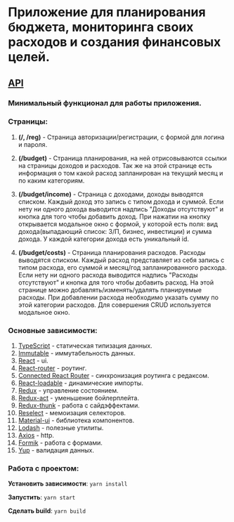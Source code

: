 # Приложение для планирования бюджета, мониторинга своих расходов и создания финансовых целей.

## [API](https://github.com/RenatRysaev/save-money-api)

### Минимальный функционал для работы приложения.

### Страницы:

1. **(/, /reg)** - Страница авторизации/регистрации, с формой для логина и пароля.

2. **(/budget)** - Страница планирования, на ней отрисовываются ссылки на страницы доходов и расходов.
   Так же на этой странице есть информация о том какой расход запланирован на текущий месяц и по каким категориям.

3. **(/budget/income)** - Страница с доходами, доходы выводятся списком.
   Каждый доход это запись с типом дохода и суммой.
   Если нету ни одного дохода выводится надпись "Доходы отсутствуют" и кнопка для того чтобы добавить доход.
   При нажатии на кнопку открывается модальное окно с формой,
   у которой есть поля: вид дохода(выпадающий список: З/П, бизнес, инвестиции) и сумма дохода.
   У каждой категории дохода есть уникальный id.

4. **(/budget/costs)** - Страница планирования расходов. Расходы выводятся списком.
   Каждый расход представляет из себя запись с типом расхода, его суммой и месяц/год запланированного расхода.
   Если нету ни одного расхода выводится надпись "Расходы отсутствуют" и кнопка для того чтобы добавить расход.
   На этой странице можно добавлять/изменять/удалять планируемые расходы.
   При добавлении расхода необходимо указать сумму по этой категории расходов.
   Для совершения CRUD используется модальное окно.

### Основные зависимости:

1. [TypeScript](https://www.typescriptlang.org/docs/home.html) - статическая типизация данных.
2. [Immutable](https://facebook.github.io/immutable-js/docs/#/) - иммутабельность данных.
3. [React](https://reactjs.org/docs/getting-started.html) - ui.
4. [React-router](https://reacttraining.com/react-router/web/guides/quick-start) - роутинг.
5. [Connected React Router](https://github.com/supasate/connected-react-router) - синхронизация роутинга с редаксом.
6. [React-loadable](https://github.com/jamiebuilds/react-loadable) - динамические импорты.
7. [Redux](https://redux.js.org/api/api-reference) - управление состоянием.
8. [Redux-act](https://github.com/pauldijou/redux-act) - уменьшение бойлерплейта.
9. [Redux-thunk](https://github.com/reduxjs/redux-thunk) - работа с сайдэффектами.
10. [Reselect](https://github.com/reduxjs/reselect) - мемоизация селекторов.
11. [Material-ui](https://material-ui.com/) - библиотека компонентов.
12. [Lodash](https://lodash.com/) - полезные утилиты.
13. [Axios](https://github.com/axios/axios) - http.
14. [Formik](https://github.com/jaredpalmer/formik) - работа с формами.
15. [Yup](https://github.com/jquense/yup) - валидация данных.

### Работа с проектом:

**Установить зависимости**: `yarn install`

**Запустить**: `yarn start`

**Сделать build**: `yarn build`
